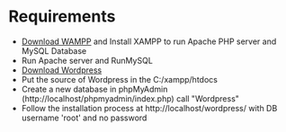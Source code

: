 # Requirements

- [Download WAMPP](https://www.apachefriends.org/fr/index.html) and Install XAMPP to run Apache PHP server and MySQL Database
- Run Apache server and RunMySQL
- [Download Wordpress](https://wordpress.org/download/)
- Put the source of Wordpress in the C:/xampp/htdocs
- Create a new database in phpMyAdmin (http://localhost/phpmyadmin/index.php) call "Wordpress"
- Follow the installation process at http://localhost/wordpress/ with DB username 'root' and no password

